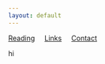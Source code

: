 ```yaml
---
layout: default
---
```


[Reading](reading.md) &nbsp;&nbsp;&nbsp; [Links](links.md) &nbsp;&nbsp;&nbsp; [Contact](/)

hi
